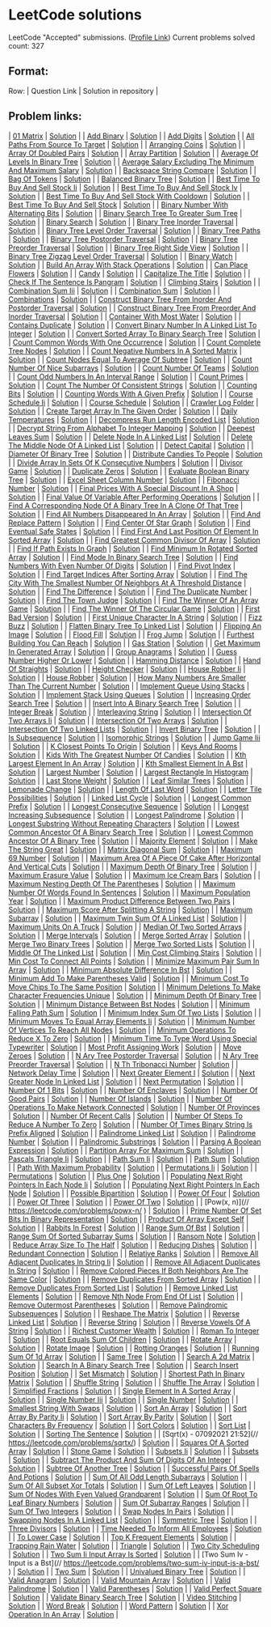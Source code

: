# LeetCode solutions

LeetCode "Accepted" submissions. ([Profile Link](https://leetcode.com/NK04/))
Current problems solved count: 327

## Format:

 Row: | Question Link | Solution in repository |

## Problem links:

| [01 Matrix](//https://leetcode.com/problems/01-matrix/) | [Solution](https://github.com/nishita-kadian/leetcode/blob/main/solutions/01-matrix.cpp) |
| [Add Binary](//https://leetcode.com/problems/add-binary/) | [Solution](https://github.com/nishita-kadian/leetcode/blob/main/solutions/add-binary.cpp) |
| [Add Digits](//https://leetcode.com/problems/add-digits/) | [Solution](https://github.com/nishita-kadian/leetcode/blob/main/solutions/add-digits.cpp) |
| [All Paths From Source To Target](//https://leetcode.com/problems/all-paths-from-source-to-target/) | [Solution](https://github.com/nishita-kadian/leetcode/blob/main/solutions/all-paths-from-source-to-target.cpp) |
| [Arranging Coins](//https://leetcode.com/problems/arranging-coins/) | [Solution](https://github.com/nishita-kadian/leetcode/blob/main/solutions/arranging-coins.cpp) |
| [Array Of Doubled Pairs](//https://leetcode.com/problems/array-of-doubled-pairs/) | [Solution](https://github.com/nishita-kadian/leetcode/blob/main/solutions/array-of-doubled-pairs.cpp) |
| [Array Partition](//https://leetcode.com/problems/array-partition/) | [Solution](https://github.com/nishita-kadian/leetcode/blob/main/solutions/array-partition.cpp) |
| [Average Of Levels In Binary Tree](//https://leetcode.com/problems/average-of-levels-in-binary-tree/) | [Solution](https://github.com/nishita-kadian/leetcode/blob/main/solutions/average-of-levels-in-binary-tree.cpp) |
| [Average Salary Excluding The Minimum And Maximum Salary](//https://leetcode.com/problems/average-salary-excluding-the-minimum-and-maximum-salary/) | [Solution](https://github.com/nishita-kadian/leetcode/blob/main/solutions/average-salary-excluding-the-minimum-and-maximum-salary.cpp) |
| [Backspace String Compare](//https://leetcode.com/problems/backspace-string-compare/) | [Solution](https://github.com/nishita-kadian/leetcode/blob/main/solutions/backspace-string-compare.cpp) |
| [Bag Of Tokens](//https://leetcode.com/problems/bag-of-tokens/) | [Solution](https://github.com/nishita-kadian/leetcode/blob/main/solutions/bag-of-tokens.cpp) |
| [Balanced Binary Tree](//https://leetcode.com/problems/balanced-binary-tree/) | [Solution](https://github.com/nishita-kadian/leetcode/blob/main/solutions/balanced-binary-tree.cpp) |
| [Best Time To Buy And Sell Stock Ii](//https://leetcode.com/problems/best-time-to-buy-and-sell-stock-ii/) | [Solution](https://github.com/nishita-kadian/leetcode/blob/main/solutions/best-time-to-buy-and-sell-stock-ii.cpp) |
| [Best Time To Buy And Sell Stock Iv](//https://leetcode.com/problems/best-time-to-buy-and-sell-stock-iv/) | [Solution](https://github.com/nishita-kadian/leetcode/blob/main/solutions/best-time-to-buy-and-sell-stock-iv.cpp) |
| [Best Time To Buy And Sell Stock With Cooldown](//https://leetcode.com/problems/best-time-to-buy-and-sell-stock-with-cooldown/) | [Solution](https://github.com/nishita-kadian/leetcode/blob/main/solutions/best-time-to-buy-and-sell-stock-with-cooldown.cpp) |
| [Best Time To Buy And Sell Stock](//https://leetcode.com/problems/best-time-to-buy-and-sell-stock/) | [Solution](https://github.com/nishita-kadian/leetcode/blob/main/solutions/best-time-to-buy-and-sell-stock.cpp) |
| [Binary Number With Alternating Bits](//https://leetcode.com/problems/binary-number-with-alternating-bits/) | [Solution](https://github.com/nishita-kadian/leetcode/blob/main/solutions/binary-number-with-alternating-bits.cpp) |
| [Binary Search Tree To Greater Sum Tree](//https://leetcode.com/problems/binary-search-tree-to-greater-sum-tree/) | [Solution](https://github.com/nishita-kadian/leetcode/blob/main/solutions/binary-search-tree-to-greater-sum-tree.cpp) |
| [Binary Search](//https://leetcode.com/problems/binary-search/) | [Solution](https://github.com/nishita-kadian/leetcode/blob/main/solutions/binary-search.cpp) |
| [Binary Tree Inorder Traversal](//https://leetcode.com/problems/binary-tree-inorder-traversal/) | [Solution](https://github.com/nishita-kadian/leetcode/blob/main/solutions/binary-tree-inorder-traversal.cpp) |
| [Binary Tree Level Order Traversal](//https://leetcode.com/problems/binary-tree-level-order-traversal/) | [Solution](https://github.com/nishita-kadian/leetcode/blob/main/solutions/binary-tree-level-order-traversal.cpp) |
| [Binary Tree Paths](//https://leetcode.com/problems/binary-tree-paths/) | [Solution](https://github.com/nishita-kadian/leetcode/blob/main/solutions/binary-tree-paths.cpp) |
| [Binary Tree Postorder Traversal](//https://leetcode.com/problems/binary-tree-postorder-traversal/) | [Solution](https://github.com/nishita-kadian/leetcode/blob/main/solutions/binary-tree-postorder-traversal.cpp) |
| [Binary Tree Preorder Traversal](//https://leetcode.com/problems/binary-tree-preorder-traversal/) | [Solution](https://github.com/nishita-kadian/leetcode/blob/main/solutions/binary-tree-preorder-traversal.cpp) |
| [Binary Tree Right Side View](//https://leetcode.com/problems/binary-tree-right-side-view/) | [Solution](https://github.com/nishita-kadian/leetcode/blob/main/solutions/binary-tree-right-side-view.cpp) |
| [Binary Tree Zigzag Level Order Traversal](//https://leetcode.com/problems/binary-tree-zigzag-level-order-traversal/) | [Solution](https://github.com/nishita-kadian/leetcode/blob/main/solutions/binary-tree-zigzag-level-order-traversal.cpp) |
| [Binary Watch](//https://leetcode.com/problems/binary-watch/) | [Solution](https://github.com/nishita-kadian/leetcode/blob/main/solutions/binary-watch.cpp) |
| [Build An Array With Stack Operations](//https://leetcode.com/problems/build-an-array-with-stack-operations/) | [Solution](https://github.com/nishita-kadian/leetcode/blob/main/solutions/build-an-array-with-stack-operations.cpp) |
| [Can Place Flowers](//https://leetcode.com/problems/can-place-flowers/) | [Solution](https://github.com/nishita-kadian/leetcode/blob/main/solutions/can-place-flowers.cpp) |
| [Candy](//https://leetcode.com/problems/candy/) | [Solution](https://github.com/nishita-kadian/leetcode/blob/main/solutions/candy.cpp) |
| [Capitalize The Title](//https://leetcode.com/problems/capitalize-the-title/) | [Solution](https://github.com/nishita-kadian/leetcode/blob/main/solutions/capitalize-the-title.cpp) |
| [Check If The Sentence Is Pangram](//https://leetcode.com/problems/check-if-the-sentence-is-pangram/) | [Solution](https://github.com/nishita-kadian/leetcode/blob/main/solutions/check-if-the-sentence-is-pangram.cpp) |
| [Climbing Stairs](//https://leetcode.com/problems/climbing-stairs/) | [Solution](https://github.com/nishita-kadian/leetcode/blob/main/solutions/climbing-stairs.cpp) |
| [Combination Sum Iii](//https://leetcode.com/problems/combination-sum-iii/) | [Solution](https://github.com/nishita-kadian/leetcode/blob/main/solutions/combination-sum-iii.cpp) |
| [Combination Sum](//https://leetcode.com/problems/combination-sum/) | [Solution](https://github.com/nishita-kadian/leetcode/blob/main/solutions/combination-sum.cpp) |
| [Combinations](//https://leetcode.com/problems/combinations/) | [Solution](https://github.com/nishita-kadian/leetcode/blob/main/solutions/combinations.cpp) |
| [Construct Binary Tree From Inorder And Postorder Traversal](//https://leetcode.com/problems/construct-binary-tree-from-inorder-and-postorder-traversal/) | [Solution](https://github.com/nishita-kadian/leetcode/blob/main/solutions/construct-binary-tree-from-inorder-and-postorder-traversal.cpp) |
| [Construct Binary Tree From Preorder And Inorder Traversal](//https://leetcode.com/problems/construct-binary-tree-from-preorder-and-inorder-traversal/) | [Solution](https://github.com/nishita-kadian/leetcode/blob/main/solutions/construct-binary-tree-from-preorder-and-inorder-traversal.cpp) |
| [Container With Most Water](//https://leetcode.com/problems/container-with-most-water/) | [Solution](https://github.com/nishita-kadian/leetcode/blob/main/solutions/container-with-most-water.cpp) |
| [Contains Duplicate](//https://leetcode.com/problems/contains-duplicate/) | [Solution](https://github.com/nishita-kadian/leetcode/blob/main/solutions/contains-duplicate.cpp) |
| [Convert Binary Number In A Linked List To Integer](//https://leetcode.com/problems/convert-binary-number-in-a-linked-list-to-integer/) | [Solution](https://github.com/nishita-kadian/leetcode/blob/main/solutions/convert-binary-number-in-a-linked-list-to-integer.cpp) |
| [Convert Sorted Array To Binary Search Tree](//https://leetcode.com/problems/convert-sorted-array-to-binary-search-tree/) | [Solution](https://github.com/nishita-kadian/leetcode/blob/main/solutions/convert-sorted-array-to-binary-search-tree.cpp) |
| [Count Common Words With One Occurrence](//https://leetcode.com/problems/count-common-words-with-one-occurrence/) | [Solution](https://github.com/nishita-kadian/leetcode/blob/main/solutions/count-common-words-with-one-occurrence.cpp) |
| [Count Complete Tree Nodes](//https://leetcode.com/problems/count-complete-tree-nodes/) | [Solution](https://github.com/nishita-kadian/leetcode/blob/main/solutions/count-complete-tree-nodes.cpp) |
| [Count Negative Numbers In A Sorted Matrix](//https://leetcode.com/problems/count-negative-numbers-in-a-sorted-matrix/) | [Solution](https://github.com/nishita-kadian/leetcode/blob/main/solutions/count-negative-numbers-in-a-sorted-matrix.cpp) |
| [Count Nodes Equal To Average Of Subtree](//https://leetcode.com/problems/count-nodes-equal-to-average-of-subtree/) | [Solution](https://github.com/nishita-kadian/leetcode/blob/main/solutions/count-nodes-equal-to-average-of-subtree.cpp) |
| [Count Number Of Nice Subarrays](//https://leetcode.com/problems/count-number-of-nice-subarrays/) | [Solution](https://github.com/nishita-kadian/leetcode/blob/main/solutions/count-number-of-nice-subarrays.cpp) |
| [Count Number Of Teams](//https://leetcode.com/problems/count-number-of-teams/) | [Solution](https://github.com/nishita-kadian/leetcode/blob/main/solutions/count-number-of-teams.cpp) |
| [Count Odd Numbers In An Interval Range](//https://leetcode.com/problems/count-odd-numbers-in-an-interval-range/) | [Solution](https://github.com/nishita-kadian/leetcode/blob/main/solutions/count-odd-numbers-in-an-interval-range.cpp) |
| [Count Primes](//https://leetcode.com/problems/count-primes/) | [Solution](https://github.com/nishita-kadian/leetcode/blob/main/solutions/count-primes.cpp) |
| [Count The Number Of Consistent Strings](//https://leetcode.com/problems/count-the-number-of-consistent-strings/) | [Solution](https://github.com/nishita-kadian/leetcode/blob/main/solutions/count-the-number-of-consistent-strings.cpp) |
| [Counting Bits](//https://leetcode.com/problems/counting-bits/) | [Solution](https://github.com/nishita-kadian/leetcode/blob/main/solutions/counting-bits.cpp) |
| [Counting Words With A Given Prefix](//https://leetcode.com/problems/counting-words-with-a-given-prefix/) | [Solution](https://github.com/nishita-kadian/leetcode/blob/main/solutions/counting-words-with-a-given-prefix.cpp) |
| [Course Schedule Ii](//https://leetcode.com/problems/course-schedule-ii/) | [Solution](https://github.com/nishita-kadian/leetcode/blob/main/solutions/course-schedule-ii.cpp) |
| [Course Schedule](//https://leetcode.com/problems/course-schedule/) | [Solution](https://github.com/nishita-kadian/leetcode/blob/main/solutions/course-schedule.cpp) |
| [Crawler Log Folder](//https://leetcode.com/problems/crawler-log-folder/) | [Solution](https://github.com/nishita-kadian/leetcode/blob/main/solutions/crawler-log-folder.cpp) |
| [Create Target Array In The Given Order](//https://leetcode.com/problems/create-target-array-in-the-given-order/) | [Solution](https://github.com/nishita-kadian/leetcode/blob/main/solutions/create-target-array-in-the-given-order.cpp) |
| [Daily Temperatures](//https://leetcode.com/problems/daily-temperatures/) | [Solution](https://github.com/nishita-kadian/leetcode/blob/main/solutions/daily-temperatures.cpp) |
| [Decompress Run Length Encoded List](//https://leetcode.com/problems/decompress-run-length-encoded-list/) | [Solution](https://github.com/nishita-kadian/leetcode/blob/main/solutions/decompress-run-length-encoded-list.cpp) |
| [Decrypt String From Alphabet To Integer Mapping](//https://leetcode.com/problems/decrypt-string-from-alphabet-to-integer-mapping/) | [Solution](https://github.com/nishita-kadian/leetcode/blob/main/solutions/decrypt-string-from-alphabet-to-integer-mapping.cpp) |
| [Deepest Leaves Sum](//https://leetcode.com/problems/deepest-leaves-sum/) | [Solution](https://github.com/nishita-kadian/leetcode/blob/main/solutions/deepest-leaves-sum.cpp) |
| [Delete Node In A Linked List](//https://leetcode.com/problems/delete-node-in-a-linked-list/) | [Solution](https://github.com/nishita-kadian/leetcode/blob/main/solutions/delete-node-in-a-linked-list.cpp) |
| [Delete The Middle Node Of A Linked List](//https://leetcode.com/problems/delete-the-middle-node-of-a-linked-list/) | [Solution](https://github.com/nishita-kadian/leetcode/blob/main/solutions/delete-the-middle-node-of-a-linked-list.cpp) |
| [Detect Capital](//https://leetcode.com/problems/detect-capital/) | [Solution](https://github.com/nishita-kadian/leetcode/blob/main/solutions/detect-capital.cpp) |
| [Diameter Of Binary Tree](//https://leetcode.com/problems/diameter-of-binary-tree/) | [Solution](https://github.com/nishita-kadian/leetcode/blob/main/solutions/diameter-of-binary-tree.cpp) |
| [Distribute Candies To People](//https://leetcode.com/problems/distribute-candies-to-people/) | [Solution](https://github.com/nishita-kadian/leetcode/blob/main/solutions/distribute-candies-to-people.cpp) |
| [Divide Array In Sets Of K Consecutive Numbers](//https://leetcode.com/problems/divide-array-in-sets-of-k-consecutive-numbers/) | [Solution](https://github.com/nishita-kadian/leetcode/blob/main/solutions/divide-array-in-sets-of-k-consecutive-numbers.cpp) |
| [Divisor Game](//https://leetcode.com/problems/divisor-game/) | [Solution](https://github.com/nishita-kadian/leetcode/blob/main/solutions/divisor-game.cpp) |
| [Duplicate Zeros](//https://leetcode.com/problems/duplicate-zeros/) | [Solution](https://github.com/nishita-kadian/leetcode/blob/main/solutions/duplicate-zeros.cpp) |
| [Evaluate Boolean Binary Tree](//https://leetcode.com/problems/evaluate-boolean-binary-tree/) | [Solution](https://github.com/nishita-kadian/leetcode/blob/main/solutions/evaluate-boolean-binary-tree.cpp) |
| [Excel Sheet Column Number](//https://leetcode.com/problems/excel-sheet-column-number/) | [Solution](https://github.com/nishita-kadian/leetcode/blob/main/solutions/excel-sheet-column-number.cpp) |
| [Fibonacci Number](//https://leetcode.com/problems/fibonacci-number/) | [Solution](https://github.com/nishita-kadian/leetcode/blob/main/solutions/fibonacci-number.cpp) |
| [Final Prices With A Special Discount In A Shop](//https://leetcode.com/problems/final-prices-with-a-special-discount-in-a-shop/) | [Solution](https://github.com/nishita-kadian/leetcode/blob/main/solutions/final-prices-with-a-special-discount-in-a-shop.cpp) |
| [Final Value Of Variable After Performing Operations](//https://leetcode.com/problems/final-value-of-variable-after-performing-operations/) | [Solution](https://github.com/nishita-kadian/leetcode/blob/main/solutions/final-value-of-variable-after-performing-operations.cpp) |
| [Find A Corresponding Node Of A Binary Tree In A Clone Of That Tree](//https://leetcode.com/problems/find-a-corresponding-node-of-a-binary-tree-in-a-clone-of-that-tree/) | [Solution](https://github.com/nishita-kadian/leetcode/blob/main/solutions/find-a-corresponding-node-of-a-binary-tree-in-a-clone-of-that-tree.cpp) |
| [Find All Numbers Disappeared In An Array](//https://leetcode.com/problems/find-all-numbers-disappeared-in-an-array/) | [Solution](https://github.com/nishita-kadian/leetcode/blob/main/solutions/find-all-numbers-disappeared-in-an-array.cpp) |
| [Find And Replace Pattern](//https://leetcode.com/problems/find-and-replace-pattern/) | [Solution](https://github.com/nishita-kadian/leetcode/blob/main/solutions/find-and-replace-pattern.cpp) |
| [Find Center Of Star Graph](//https://leetcode.com/problems/find-center-of-star-graph/) | [Solution](https://github.com/nishita-kadian/leetcode/blob/main/solutions/find-center-of-star-graph.cpp) |
| [Find Eventual Safe States](//https://leetcode.com/problems/find-eventual-safe-states/) | [Solution](https://github.com/nishita-kadian/leetcode/blob/main/solutions/find-eventual-safe-states.cpp) |
| [Find First And Last Position Of Element In Sorted Array](//https://leetcode.com/problems/find-first-and-last-position-of-element-in-sorted-array/) | [Solution](https://github.com/nishita-kadian/leetcode/blob/main/solutions/find-first-and-last-position-of-element-in-sorted-array.cpp) |
| [Find Greatest Common Divisor Of Array](//https://leetcode.com/problems/find-greatest-common-divisor-of-array/) | [Solution](https://github.com/nishita-kadian/leetcode/blob/main/solutions/find-greatest-common-divisor-of-array.cpp) |
| [Find If Path Exists In Graph](//https://leetcode.com/problems/find-if-path-exists-in-graph/) | [Solution](https://github.com/nishita-kadian/leetcode/blob/main/solutions/find-if-path-exists-in-graph.cpp) |
| [Find Minimum In Rotated Sorted Array](//https://leetcode.com/problems/find-minimum-in-rotated-sorted-array/) | [Solution](https://github.com/nishita-kadian/leetcode/blob/main/solutions/find-minimum-in-rotated-sorted-array.cpp) |
| [Find Mode In Binary Search Tree](//https://leetcode.com/problems/find-mode-in-binary-search-tree/) | [Solution](https://github.com/nishita-kadian/leetcode/blob/main/solutions/find-mode-in-binary-search-tree.cpp) |
| [Find Numbers With Even Number Of Digits](//https://leetcode.com/problems/find-numbers-with-even-number-of-digits/) | [Solution](https://github.com/nishita-kadian/leetcode/blob/main/solutions/find-numbers-with-even-number-of-digits.cpp) |
| [Find Pivot Index](//https://leetcode.com/problems/find-pivot-index/) | [Solution](https://github.com/nishita-kadian/leetcode/blob/main/solutions/find-pivot-index.cpp) |
| [Find Target Indices After Sorting Array](//https://leetcode.com/problems/find-target-indices-after-sorting-array/) | [Solution](https://github.com/nishita-kadian/leetcode/blob/main/solutions/find-target-indices-after-sorting-array.cpp) |
| [Find The City With The Smallest Number Of Neighbors At A Threshold Distance](//https://leetcode.com/problems/find-the-city-with-the-smallest-number-of-neighbors-at-a-threshold-distance/) | [Solution](https://github.com/nishita-kadian/leetcode/blob/main/solutions/find-the-city-with-the-smallest-number-of-neighbors-at-a-threshold-distance.cpp) |
| [Find The Difference](//https://leetcode.com/problems/find-the-difference/) | [Solution](https://github.com/nishita-kadian/leetcode/blob/main/solutions/find-the-difference.cpp) |
| [Find The Duplicate Number](//https://leetcode.com/problems/find-the-duplicate-number/) | [Solution](https://github.com/nishita-kadian/leetcode/blob/main/solutions/find-the-duplicate-number.cpp) |
| [Find The Town Judge](//https://leetcode.com/problems/find-the-town-judge/) | [Solution](https://github.com/nishita-kadian/leetcode/blob/main/solutions/find-the-town-judge.cpp) |
| [Find The Winner Of An Array Game](//https://leetcode.com/problems/find-the-winner-of-an-array-game/) | [Solution](https://github.com/nishita-kadian/leetcode/blob/main/solutions/find-the-winner-of-an-array-game.cpp) |
| [Find The Winner Of The Circular Game](//https://leetcode.com/problems/find-the-winner-of-the-circular-game/) | [Solution](https://github.com/nishita-kadian/leetcode/blob/main/solutions/find-the-winner-of-the-circular-game.cpp) |
| [First Bad Version](//https://leetcode.com/problems/first-bad-version/) | [Solution](https://github.com/nishita-kadian/leetcode/blob/main/solutions/first-bad-version.cpp) |
| [First Unique Character In A String](//https://leetcode.com/problems/first-unique-character-in-a-string/) | [Solution](https://github.com/nishita-kadian/leetcode/blob/main/solutions/first-unique-character-in-a-string.cpp) |
| [Fizz Buzz](//https://leetcode.com/problems/fizz-buzz/) | [Solution](https://github.com/nishita-kadian/leetcode/blob/main/solutions/fizz-buzz.cpp) |
| [Flatten Binary Tree To Linked List](//https://leetcode.com/problems/flatten-binary-tree-to-linked-list/) | [Solution](https://github.com/nishita-kadian/leetcode/blob/main/solutions/flatten-binary-tree-to-linked-list.cpp) |
| [Flipping An Image](//https://leetcode.com/problems/flipping-an-image/) | [Solution](https://github.com/nishita-kadian/leetcode/blob/main/solutions/flipping-an-image.cpp) |
| [Flood Fill](//https://leetcode.com/problems/flood-fill/) | [Solution](https://github.com/nishita-kadian/leetcode/blob/main/solutions/flood-fill.cpp) |
| [Frog Jump](//https://leetcode.com/problems/frog-jump/) | [Solution](https://github.com/nishita-kadian/leetcode/blob/main/solutions/frog-jump.cpp) |
| [Furthest Building You Can Reach](//https://leetcode.com/problems/furthest-building-you-can-reach/) | [Solution](https://github.com/nishita-kadian/leetcode/blob/main/solutions/furthest-building-you-can-reach.cpp) |
| [Gas Station](//https://leetcode.com/problems/gas-station/) | [Solution](https://github.com/nishita-kadian/leetcode/blob/main/solutions/gas-station.cpp) |
| [Get Maximum In Generated Array](//https://leetcode.com/problems/get-maximum-in-generated-array/) | [Solution](https://github.com/nishita-kadian/leetcode/blob/main/solutions/get-maximum-in-generated-array.cpp) |
| [Group Anagrams](//https://leetcode.com/problems/group-anagrams/) | [Solution](https://github.com/nishita-kadian/leetcode/blob/main/solutions/group-anagrams.cpp) |
| [Guess Number Higher Or Lower](//https://leetcode.com/problems/guess-number-higher-or-lower/) | [Solution](https://github.com/nishita-kadian/leetcode/blob/main/solutions/guess-number-higher-or-lower.cpp) |
| [Hamming Distance](//https://leetcode.com/problems/hamming-distance/) | [Solution](https://github.com/nishita-kadian/leetcode/blob/main/solutions/hamming-distance.cpp) |
| [Hand Of Straights](//https://leetcode.com/problems/hand-of-straights/) | [Solution](https://github.com/nishita-kadian/leetcode/blob/main/solutions/hand-of-straights.cpp) |
| [Height Checker](//https://leetcode.com/problems/height-checker/) | [Solution](https://github.com/nishita-kadian/leetcode/blob/main/solutions/height-checker.cpp) |
| [House Robber Ii](//https://leetcode.com/problems/house-robber-ii/) | [Solution](https://github.com/nishita-kadian/leetcode/blob/main/solutions/house-robber-ii.cpp) |
| [House Robber](//https://leetcode.com/problems/house-robber/) | [Solution](https://github.com/nishita-kadian/leetcode/blob/main/solutions/house-robber.cpp) |
| [How Many Numbers Are Smaller Than The Current Number](//https://leetcode.com/problems/how-many-numbers-are-smaller-than-the-current-number/) | [Solution](https://github.com/nishita-kadian/leetcode/blob/main/solutions/how-many-numbers-are-smaller-than-the-current-number.cpp) |
| [Implement Queue Using Stacks](//https://leetcode.com/problems/implement-queue-using-stacks/) | [Solution](https://github.com/nishita-kadian/leetcode/blob/main/solutions/implement-queue-using-stacks.cpp) |
| [Implement Stack Using Queues](//https://leetcode.com/problems/implement-stack-using-queues/) | [Solution](https://github.com/nishita-kadian/leetcode/blob/main/solutions/implement-stack-using-queues.cpp) |
| [Increasing Order Search Tree](//https://leetcode.com/problems/increasing-order-search-tree/) | [Solution](https://github.com/nishita-kadian/leetcode/blob/main/solutions/increasing-order-search-tree.cpp) |
| [Insert Into A Binary Search Tree](//https://leetcode.com/problems/insert-into-a-binary-search-tree/) | [Solution](https://github.com/nishita-kadian/leetcode/blob/main/solutions/insert-into-a-binary-search-tree.cpp) |
| [Integer Break](//https://leetcode.com/problems/integer-break/) | [Solution](https://github.com/nishita-kadian/leetcode/blob/main/solutions/integer-break.cpp) |
| [Interleaving String](//https://leetcode.com/problems/interleaving-string/) | [Solution](https://github.com/nishita-kadian/leetcode/blob/main/solutions/interleaving-string.cpp) |
| [Intersection Of Two Arrays Ii](//https://leetcode.com/problems/intersection-of-two-arrays-ii/) | [Solution](https://github.com/nishita-kadian/leetcode/blob/main/solutions/intersection-of-two-arrays-ii.cpp) |
| [Intersection Of Two Arrays](//https://leetcode.com/problems/intersection-of-two-arrays/) | [Solution](https://github.com/nishita-kadian/leetcode/blob/main/solutions/intersection-of-two-arrays.cpp) |
| [Intersection Of Two Linked Lists](//https://leetcode.com/problems/intersection-of-two-linked-lists/) | [Solution](https://github.com/nishita-kadian/leetcode/blob/main/solutions/intersection-of-two-linked-lists.cpp) |
| [Invert Binary Tree](//https://leetcode.com/problems/invert-binary-tree/) | [Solution](https://github.com/nishita-kadian/leetcode/blob/main/solutions/invert-binary-tree.cpp) |
| [Is Subsequence](//https://leetcode.com/problems/is-subsequence/) | [Solution](https://github.com/nishita-kadian/leetcode/blob/main/solutions/is-subsequence.cpp) |
| [Isomorphic Strings](//https://leetcode.com/problems/isomorphic-strings/) | [Solution](https://github.com/nishita-kadian/leetcode/blob/main/solutions/isomorphic-strings.cpp) |
| [Jump Game Iii](//https://leetcode.com/problems/jump-game-iii/) | [Solution](https://github.com/nishita-kadian/leetcode/blob/main/solutions/jump-game-iii.cpp) |
| [K Closest Points To Origin](//https://leetcode.com/problems/k-closest-points-to-origin/) | [Solution](https://github.com/nishita-kadian/leetcode/blob/main/solutions/k-closest-points-to-origin.cpp) |
| [Keys And Rooms](//https://leetcode.com/problems/keys-and-rooms/) | [Solution](https://github.com/nishita-kadian/leetcode/blob/main/solutions/keys-and-rooms.cpp) |
| [Kids With The Greatest Number Of Candies](//https://leetcode.com/problems/kids-with-the-greatest-number-of-candies/) | [Solution](https://github.com/nishita-kadian/leetcode/blob/main/solutions/kids-with-the-greatest-number-of-candies.cpp) |
| [Kth Largest Element In An Array](//https://leetcode.com/problems/kth-largest-element-in-an-array/) | [Solution](https://github.com/nishita-kadian/leetcode/blob/main/solutions/kth-largest-element-in-an-array.cpp) |
| [Kth Smallest Element In A Bst](//https://leetcode.com/problems/kth-smallest-element-in-a-bst/) | [Solution](https://github.com/nishita-kadian/leetcode/blob/main/solutions/kth-smallest-element-in-a-bst.cpp) |
| [Largest Number](//https://leetcode.com/problems/largest-number/) | [Solution](https://github.com/nishita-kadian/leetcode/blob/main/solutions/largest-number.cpp) |
| [Largest Rectangle In Histogram](//https://leetcode.com/problems/largest-rectangle-in-histogram/) | [Solution](https://github.com/nishita-kadian/leetcode/blob/main/solutions/largest-rectangle-in-histogram.cpp) |
| [Last Stone Weight](//https://leetcode.com/problems/last-stone-weight/) | [Solution](https://github.com/nishita-kadian/leetcode/blob/main/solutions/last-stone-weight.cpp) |
| [Leaf Similar Trees](//https://leetcode.com/problems/leaf-similar-trees/) | [Solution](https://github.com/nishita-kadian/leetcode/blob/main/solutions/leaf-similar-trees.cpp) |
| [Lemonade Change](//https://leetcode.com/problems/lemonade-change/) | [Solution](https://github.com/nishita-kadian/leetcode/blob/main/solutions/lemonade-change.cpp) |
| [Length Of Last Word](//https://leetcode.com/problems/length-of-last-word/) | [Solution](https://github.com/nishita-kadian/leetcode/blob/main/solutions/length-of-last-word.cpp) |
| [Letter Tile Possibilities](//https://leetcode.com/problems/letter-tile-possibilities/) | [Solution](https://github.com/nishita-kadian/leetcode/blob/main/solutions/letter-tile-possibilities.cpp) |
| [Linked List Cycle](//https://leetcode.com/problems/linked-list-cycle/) | [Solution](https://github.com/nishita-kadian/leetcode/blob/main/solutions/linked-list-cycle.cpp) |
| [Longest Common Prefix](//https://leetcode.com/problems/longest-common-prefix/) | [Solution](https://github.com/nishita-kadian/leetcode/blob/main/solutions/longest-common-prefix.cpp) |
| [Longest Consecutive Sequence](//https://leetcode.com/problems/longest-consecutive-sequence/) | [Solution](https://github.com/nishita-kadian/leetcode/blob/main/solutions/longest-consecutive-sequence.cpp) |
| [Longest Increasing Subsequence](//https://leetcode.com/problems/longest-increasing-subsequence/) | [Solution](https://github.com/nishita-kadian/leetcode/blob/main/solutions/longest-increasing-subsequence.cpp) |
| [Longest Palindrome](//https://leetcode.com/problems/longest-palindrome/) | [Solution](https://github.com/nishita-kadian/leetcode/blob/main/solutions/longest-palindrome.cpp) |
| [Longest Substring Without Repeating Characters](//https://leetcode.com/problems/longest-substring-without-repeating-characters/) | [Solution](https://github.com/nishita-kadian/leetcode/blob/main/solutions/longest-substring-without-repeating-characters.cpp) |
| [Lowest Common Ancestor Of A Binary Search Tree](//https://leetcode.com/problems/lowest-common-ancestor-of-a-binary-search-tree/) | [Solution](https://github.com/nishita-kadian/leetcode/blob/main/solutions/lowest-common-ancestor-of-a-binary-search-tree.cpp) |
| [Lowest Common Ancestor Of A Binary Tree](//https://leetcode.com/problems/lowest-common-ancestor-of-a-binary-tree/) | [Solution](https://github.com/nishita-kadian/leetcode/blob/main/solutions/lowest-common-ancestor-of-a-binary-tree.cpp) |
| [Majority Element](//https://leetcode.com/problems/majority-element/) | [Solution](https://github.com/nishita-kadian/leetcode/blob/main/solutions/majority-element.cpp) |
| [Make The String Great](//https://leetcode.com/problems/make-the-string-great/) | [Solution](https://github.com/nishita-kadian/leetcode/blob/main/solutions/make-the-string-great.cpp) |
| [Matrix Diagonal Sum](//https://leetcode.com/problems/matrix-diagonal-sum/) | [Solution](https://github.com/nishita-kadian/leetcode/blob/main/solutions/matrix-diagonal-sum.cpp) |
| [Maximum 69 Number](//https://leetcode.com/problems/maximum-69-number/) | [Solution](https://github.com/nishita-kadian/leetcode/blob/main/solutions/maximum-69-number.cpp) |
| [Maximum Area Of A Piece Of Cake After Horizontal And Vertical Cuts](//https://leetcode.com/problems/maximum-area-of-a-piece-of-cake-after-horizontal-and-vertical-cuts/) | [Solution](https://github.com/nishita-kadian/leetcode/blob/main/solutions/maximum-area-of-a-piece-of-cake-after-horizontal-and-vertical-cuts.cpp) |
| [Maximum Depth Of Binary Tree](//https://leetcode.com/problems/maximum-depth-of-binary-tree/) | [Solution](https://github.com/nishita-kadian/leetcode/blob/main/solutions/maximum-depth-of-binary-tree.cpp) |
| [Maximum Erasure Value](//https://leetcode.com/problems/maximum-erasure-value/) | [Solution](https://github.com/nishita-kadian/leetcode/blob/main/solutions/maximum-erasure-value.cpp) |
| [Maximum Ice Cream Bars](//https://leetcode.com/problems/maximum-ice-cream-bars/) | [Solution](https://github.com/nishita-kadian/leetcode/blob/main/solutions/maximum-ice-cream-bars.cpp) |
| [Maximum Nesting Depth Of The Parentheses](//https://leetcode.com/problems/maximum-nesting-depth-of-the-parentheses/) | [Solution](https://github.com/nishita-kadian/leetcode/blob/main/solutions/maximum-nesting-depth-of-the-parentheses.cpp) |
| [Maximum Number Of Words Found In Sentences](//https://leetcode.com/problems/maximum-number-of-words-found-in-sentences/) | [Solution](https://github.com/nishita-kadian/leetcode/blob/main/solutions/maximum-number-of-words-found-in-sentences.cpp) |
| [Maximum Population Year](//https://leetcode.com/problems/maximum-population-year/) | [Solution](https://github.com/nishita-kadian/leetcode/blob/main/solutions/maximum-population-year.cpp) |
| [Maximum Product Difference Between Two Pairs](//https://leetcode.com/problems/maximum-product-difference-between-two-pairs/) | [Solution](https://github.com/nishita-kadian/leetcode/blob/main/solutions/maximum-product-difference-between-two-pairs.cpp) |
| [Maximum Score After Splitting A String](//https://leetcode.com/problems/maximum-score-after-splitting-a-string/) | [Solution](https://github.com/nishita-kadian/leetcode/blob/main/solutions/maximum-score-after-splitting-a-string.cpp) |
| [Maximum Subarray](//https://leetcode.com/problems/maximum-subarray/) | [Solution](https://github.com/nishita-kadian/leetcode/blob/main/solutions/maximum-subarray.cpp) |
| [Maximum Twin Sum Of A Linked List](//https://leetcode.com/problems/maximum-twin-sum-of-a-linked-list/) | [Solution](https://github.com/nishita-kadian/leetcode/blob/main/solutions/maximum-twin-sum-of-a-linked-list.cpp) |
| [Maximum Units On A Truck](//https://leetcode.com/problems/maximum-units-on-a-truck/) | [Solution](https://github.com/nishita-kadian/leetcode/blob/main/solutions/maximum-units-on-a-truck.cpp) |
| [Median Of Two Sorted Arrays](//https://leetcode.com/problems/median-of-two-sorted-arrays/) | [Solution](https://github.com/nishita-kadian/leetcode/blob/main/solutions/median-of-two-sorted-arrays.cpp) |
| [Merge Intervals](//https://leetcode.com/problems/merge-intervals/) | [Solution](https://github.com/nishita-kadian/leetcode/blob/main/solutions/merge-intervals.cpp) |
| [Merge Sorted Array](//https://leetcode.com/problems/merge-sorted-array/) | [Solution](https://github.com/nishita-kadian/leetcode/blob/main/solutions/merge-sorted-array.cpp) |
| [Merge Two Binary Trees](//https://leetcode.com/problems/merge-two-binary-trees/) | [Solution](https://github.com/nishita-kadian/leetcode/blob/main/solutions/merge-two-binary-trees.cpp) |
| [Merge Two Sorted Lists](//https://leetcode.com/problems/merge-two-sorted-lists/) | [Solution](https://github.com/nishita-kadian/leetcode/blob/main/solutions/merge-two-sorted-lists.cpp) |
| [Middle Of The Linked List](//https://leetcode.com/problems/middle-of-the-linked-list/) | [Solution](https://github.com/nishita-kadian/leetcode/blob/main/solutions/middle-of-the-linked-list.cpp) |
| [Min Cost Climbing Stairs](//https://leetcode.com/problems/min-cost-climbing-stairs/) | [Solution](https://github.com/nishita-kadian/leetcode/blob/main/solutions/min-cost-climbing-stairs.cpp) |
| [Min Cost To Connect All Points](//https://leetcode.com/problems/min-cost-to-connect-all-points/) | [Solution](https://github.com/nishita-kadian/leetcode/blob/main/solutions/min-cost-to-connect-all-points.cpp) |
| [Minimize Maximum Pair Sum In Array](//https://leetcode.com/problems/minimize-maximum-pair-sum-in-array/) | [Solution](https://github.com/nishita-kadian/leetcode/blob/main/solutions/minimize-maximum-pair-sum-in-array.cpp) |
| [Minimum Absolute Difference In Bst](//https://leetcode.com/problems/minimum-absolute-difference-in-bst/) | [Solution](https://github.com/nishita-kadian/leetcode/blob/main/solutions/minimum-absolute-difference-in-bst.cpp) |
| [Minimum Add To Make Parentheses Valid](//https://leetcode.com/problems/minimum-add-to-make-parentheses-valid/) | [Solution](https://github.com/nishita-kadian/leetcode/blob/main/solutions/minimum-add-to-make-parentheses-valid.cpp) |
| [Minimum Cost To Move Chips To The Same Position](//https://leetcode.com/problems/minimum-cost-to-move-chips-to-the-same-position/) | [Solution](https://github.com/nishita-kadian/leetcode/blob/main/solutions/minimum-cost-to-move-chips-to-the-same-position.cpp) |
| [Minimum Deletions To Make Character Frequencies Unique](//https://leetcode.com/problems/minimum-deletions-to-make-character-frequencies-unique/) | [Solution](https://github.com/nishita-kadian/leetcode/blob/main/solutions/minimum-deletions-to-make-character-frequencies-unique.cpp) |
| [Minimum Depth Of Binary Tree](//https://leetcode.com/problems/minimum-depth-of-binary-tree/) | [Solution](https://github.com/nishita-kadian/leetcode/blob/main/solutions/minimum-depth-of-binary-tree.cpp) |
| [Minimum Distance Between Bst Nodes](//https://leetcode.com/problems/minimum-distance-between-bst-nodes/) | [Solution](https://github.com/nishita-kadian/leetcode/blob/main/solutions/minimum-distance-between-bst-nodes.cpp) |
| [Minimum Falling Path Sum](//https://leetcode.com/problems/minimum-falling-path-sum/) | [Solution](https://github.com/nishita-kadian/leetcode/blob/main/solutions/minimum-falling-path-sum.cpp) |
| [Minimum Index Sum Of Two Lists](//https://leetcode.com/problems/minimum-index-sum-of-two-lists/) | [Solution](https://github.com/nishita-kadian/leetcode/blob/main/solutions/minimum-index-sum-of-two-lists.cpp) |
| [Minimum Moves To Equal Array Elements Ii](//https://leetcode.com/problems/minimum-moves-to-equal-array-elements-ii/) | [Solution](https://github.com/nishita-kadian/leetcode/blob/main/solutions/minimum-moves-to-equal-array-elements-ii.cpp) |
| [Minimum Number Of Vertices To Reach All Nodes](//https://leetcode.com/problems/minimum-number-of-vertices-to-reach-all-nodes/) | [Solution](https://github.com/nishita-kadian/leetcode/blob/main/solutions/minimum-number-of-vertices-to-reach-all-nodes.cpp) |
| [Minimum Operations To Reduce X To Zero](//https://leetcode.com/problems/minimum-operations-to-reduce-x-to-zero/) | [Solution](https://github.com/nishita-kadian/leetcode/blob/main/solutions/minimum-operations-to-reduce-x-to-zero.cpp) |
| [Minimum Time To Type Word Using Special Typewriter](//https://leetcode.com/problems/minimum-time-to-type-word-using-special-typewriter/) | [Solution](https://github.com/nishita-kadian/leetcode/blob/main/solutions/minimum-time-to-type-word-using-special-typewriter.cpp) |
| [Most Profit Assigning Work](//https://leetcode.com/problems/most-profit-assigning-work/) | [Solution](https://github.com/nishita-kadian/leetcode/blob/main/solutions/most-profit-assigning-work.cpp) |
| [Move Zeroes](//https://leetcode.com/problems/move-zeroes/) | [Solution](https://github.com/nishita-kadian/leetcode/blob/main/solutions/move-zeroes.cpp) |
| [N Ary Tree Postorder Traversal](//https://leetcode.com/problems/n-ary-tree-postorder-traversal/) | [Solution](https://github.com/nishita-kadian/leetcode/blob/main/solutions/n-ary-tree-postorder-traversal.cpp) |
| [N Ary Tree Preorder Traversal](//https://leetcode.com/problems/n-ary-tree-preorder-traversal/) | [Solution](https://github.com/nishita-kadian/leetcode/blob/main/solutions/n-ary-tree-preorder-traversal.cpp) |
| [N Th Tribonacci Number](//https://leetcode.com/problems/n-th-tribonacci-number/) | [Solution](https://github.com/nishita-kadian/leetcode/blob/main/solutions/n-th-tribonacci-number.cpp) |
| [Network Delay Time](//https://leetcode.com/problems/network-delay-time/) | [Solution](https://github.com/nishita-kadian/leetcode/blob/main/solutions/network-delay-time.cpp) |
| [Next Greater Element I](//https://leetcode.com/problems/next-greater-element-i/) | [Solution](https://github.com/nishita-kadian/leetcode/blob/main/solutions/next-greater-element-i.cpp) |
| [Next Greater Node In Linked List](//https://leetcode.com/problems/next-greater-node-in-linked-list/) | [Solution](https://github.com/nishita-kadian/leetcode/blob/main/solutions/next-greater-node-in-linked-list.cpp) |
| [Next Permutation](//https://leetcode.com/problems/next-permutation/) | [Solution](https://github.com/nishita-kadian/leetcode/blob/main/solutions/next-permutation.cpp) |
| [Number Of 1 Bits](//https://leetcode.com/problems/number-of-1-bits/) | [Solution](https://github.com/nishita-kadian/leetcode/blob/main/solutions/number-of-1-bits.cpp) |
| [Number Of Enclaves](//https://leetcode.com/problems/number-of-enclaves/) | [Solution](https://github.com/nishita-kadian/leetcode/blob/main/solutions/number-of-enclaves.cpp) |
| [Number Of Good Pairs](//https://leetcode.com/problems/number-of-good-pairs/) | [Solution](https://github.com/nishita-kadian/leetcode/blob/main/solutions/number-of-good-pairs.cpp) |
| [Number Of Islands](//https://leetcode.com/problems/number-of-islands/) | [Solution](https://github.com/nishita-kadian/leetcode/blob/main/solutions/number-of-islands.cpp) |
| [Number Of Operations To Make Network Connected](//https://leetcode.com/problems/number-of-operations-to-make-network-connected/) | [Solution](https://github.com/nishita-kadian/leetcode/blob/main/solutions/number-of-operations-to-make-network-connected.cpp) |
| [Number Of Provinces](//https://leetcode.com/problems/number-of-provinces/) | [Solution](https://github.com/nishita-kadian/leetcode/blob/main/solutions/number-of-provinces.cpp) |
| [Number Of Recent Calls](//https://leetcode.com/problems/number-of-recent-calls/) | [Solution](https://github.com/nishita-kadian/leetcode/blob/main/solutions/number-of-recent-calls.cpp) |
| [Number Of Steps To Reduce A Number To Zero](//https://leetcode.com/problems/number-of-steps-to-reduce-a-number-to-zero/) | [Solution](https://github.com/nishita-kadian/leetcode/blob/main/solutions/number-of-steps-to-reduce-a-number-to-zero.cpp) |
| [Number Of Times Binary String Is Prefix Aligned](//https://leetcode.com/problems/number-of-times-binary-string-is-prefix-aligned/) | [Solution](https://github.com/nishita-kadian/leetcode/blob/main/solutions/number-of-times-binary-string-is-prefix-aligned.cpp) |
| [Palindrome Linked List](//https://leetcode.com/problems/palindrome-linked-list/) | [Solution](https://github.com/nishita-kadian/leetcode/blob/main/solutions/palindrome-linked-list.cpp) |
| [Palindrome Number](//https://leetcode.com/problems/palindrome-number/) | [Solution](https://github.com/nishita-kadian/leetcode/blob/main/solutions/palindrome-number.cpp) |
| [Palindromic Substrings](//https://leetcode.com/problems/palindromic-substrings/) | [Solution](https://github.com/nishita-kadian/leetcode/blob/main/solutions/palindromic-substrings.cpp) |
| [Parsing A Boolean Expression](//https://leetcode.com/problems/parsing-a-boolean-expression/) | [Solution](https://github.com/nishita-kadian/leetcode/blob/main/solutions/parsing-a-boolean-expression.cpp) |
| [Partition Array For Maximum Sum](//https://leetcode.com/problems/partition-array-for-maximum-sum/) | [Solution](https://github.com/nishita-kadian/leetcode/blob/main/solutions/partition-array-for-maximum-sum.cpp) |
| [Pascals Triangle Ii](//https://leetcode.com/problems/pascals-triangle-ii/) | [Solution](https://github.com/nishita-kadian/leetcode/blob/main/solutions/pascals-triangle-ii.cpp) |
| [Path Sum Ii](//https://leetcode.com/problems/path-sum-ii/) | [Solution](https://github.com/nishita-kadian/leetcode/blob/main/solutions/path-sum-ii.cpp) |
| [Path Sum](//https://leetcode.com/problems/path-sum/) | [Solution](https://github.com/nishita-kadian/leetcode/blob/main/solutions/path-sum.cpp) |
| [Path With Maximum Probability](//https://leetcode.com/problems/path-with-maximum-probability/) | [Solution](https://github.com/nishita-kadian/leetcode/blob/main/solutions/path-with-maximum-probability.cpp) |
| [Permutations Ii](//https://leetcode.com/problems/permutations-ii/) | [Solution](https://github.com/nishita-kadian/leetcode/blob/main/solutions/permutations-ii.cpp) |
| [Permutations](//https://leetcode.com/problems/permutations/) | [Solution](https://github.com/nishita-kadian/leetcode/blob/main/solutions/permutations.cpp) |
| [Plus One](//https://leetcode.com/problems/plus-one/) | [Solution](https://github.com/nishita-kadian/leetcode/blob/main/solutions/plus-one.cpp) |
| [Populating Next Right Pointers In Each Node Ii](//https://leetcode.com/problems/populating-next-right-pointers-in-each-node-ii/) | [Solution](https://github.com/nishita-kadian/leetcode/blob/main/solutions/populating-next-right-pointers-in-each-node-ii.cpp) |
| [Populating Next Right Pointers In Each Node](//https://leetcode.com/problems/populating-next-right-pointers-in-each-node/) | [Solution](https://github.com/nishita-kadian/leetcode/blob/main/solutions/populating-next-right-pointers-in-each-node.cpp) |
| [Possible Bipartition](//https://leetcode.com/problems/possible-bipartition/) | [Solution](https://github.com/nishita-kadian/leetcode/blob/main/solutions/possible-bipartition.cpp) |
| [Power Of Four](//https://leetcode.com/problems/power-of-four/) | [Solution](https://github.com/nishita-kadian/leetcode/blob/main/solutions/power-of-four.cpp) |
| [Power Of Three](//https://leetcode.com/problems/power-of-three/) | [Solution](https://github.com/nishita-kadian/leetcode/blob/main/solutions/power-of-three.cpp) |
| [Power Of Two](//https://leetcode.com/problems/power-of-two/) | [Solution](https://github.com/nishita-kadian/leetcode/blob/main/solutions/power-of-two.cpp) |
| [Pow(x, n)](// https://leetcode.com/problems/powx-n/
) | [Solution](https://github.com/nishita-kadian/leetcode/blob/main/solutions/powx-n.cpp) |
| [Prime Number Of Set Bits In Binary Representation](//https://leetcode.com/problems/prime-number-of-set-bits-in-binary-representation/) | [Solution](https://github.com/nishita-kadian/leetcode/blob/main/solutions/prime-number-of-set-bits-in-binary-representation.cpp) |
| [Product Of Array Except Self](//https://leetcode.com/problems/product-of-array-except-self/) | [Solution](https://github.com/nishita-kadian/leetcode/blob/main/solutions/product-of-array-except-self.cpp) |
| [Rabbits In Forest](//https://leetcode.com/problems/rabbits-in-forest/) | [Solution](https://github.com/nishita-kadian/leetcode/blob/main/solutions/rabbits-in-forest.cpp) |
| [Range Sum Of Bst](//https://leetcode.com/problems/range-sum-of-bst/) | [Solution](https://github.com/nishita-kadian/leetcode/blob/main/solutions/range-sum-of-bst.cpp) |
| [Range Sum Of Sorted Subarray Sums](//https://leetcode.com/problems/range-sum-of-sorted-subarray-sums/) | [Solution](https://github.com/nishita-kadian/leetcode/blob/main/solutions/range-sum-of-sorted-subarray-sums.cpp) |
| [Ransom Note](//https://leetcode.com/problems/ransom-note/) | [Solution](https://github.com/nishita-kadian/leetcode/blob/main/solutions/ransom-note.cpp) |
| [Reduce Array Size To The Half](//https://leetcode.com/problems/reduce-array-size-to-the-half/) | [Solution](https://github.com/nishita-kadian/leetcode/blob/main/solutions/reduce-array-size-to-the-half.cpp) |
| [Reducing Dishes](//https://leetcode.com/problems/reducing-dishes/) | [Solution](https://github.com/nishita-kadian/leetcode/blob/main/solutions/reducing-dishes.cpp) |
| [Redundant Connection](//https://leetcode.com/problems/redundant-connection/) | [Solution](https://github.com/nishita-kadian/leetcode/blob/main/solutions/redundant-connection.cpp) |
| [Relative Ranks](//https://leetcode.com/problems/relative-ranks/) | [Solution](https://github.com/nishita-kadian/leetcode/blob/main/solutions/relative-ranks.cpp) |
| [Remove All Adjacent Duplicates In String Ii](//https://leetcode.com/problems/remove-all-adjacent-duplicates-in-string-ii/) | [Solution](https://github.com/nishita-kadian/leetcode/blob/main/solutions/remove-all-adjacent-duplicates-in-string-ii.cpp) |
| [Remove All Adjacent Duplicates In String](//https://leetcode.com/problems/remove-all-adjacent-duplicates-in-string/) | [Solution](https://github.com/nishita-kadian/leetcode/blob/main/solutions/remove-all-adjacent-duplicates-in-string.cpp) |
| [Remove Colored Pieces If Both Neighbors Are The Same Color](//https://leetcode.com/problems/remove-colored-pieces-if-both-neighbors-are-the-same-color/) | [Solution](https://github.com/nishita-kadian/leetcode/blob/main/solutions/remove-colored-pieces-if-both-neighbors-are-the-same-color.cpp) |
| [Remove Duplicates From Sorted Array](//https://leetcode.com/problems/remove-duplicates-from-sorted-array/) | [Solution](https://github.com/nishita-kadian/leetcode/blob/main/solutions/remove-duplicates-from-sorted-array.cpp) |
| [Remove Duplicates From Sorted List](//https://leetcode.com/problems/remove-duplicates-from-sorted-list/) | [Solution](https://github.com/nishita-kadian/leetcode/blob/main/solutions/remove-duplicates-from-sorted-list.cpp) |
| [Remove Linked List Elements](//https://leetcode.com/problems/remove-linked-list-elements/) | [Solution](https://github.com/nishita-kadian/leetcode/blob/main/solutions/remove-linked-list-elements.cpp) |
| [Remove Nth Node From End Of List](//https://leetcode.com/problems/remove-nth-node-from-end-of-list/) | [Solution](https://github.com/nishita-kadian/leetcode/blob/main/solutions/remove-nth-node-from-end-of-list.cpp) |
| [Remove Outermost Parentheses](//https://leetcode.com/problems/remove-outermost-parentheses/) | [Solution](https://github.com/nishita-kadian/leetcode/blob/main/solutions/remove-outermost-parentheses.cpp) |
| [Remove Palindromic Subsequences](//https://leetcode.com/problems/remove-palindromic-subsequences/) | [Solution](https://github.com/nishita-kadian/leetcode/blob/main/solutions/remove-palindromic-subsequences.cpp) |
| [Reshape The Matrix](//https://leetcode.com/problems/reshape-the-matrix/) | [Solution](https://github.com/nishita-kadian/leetcode/blob/main/solutions/reshape-the-matrix.cpp) |
| [Reverse Linked List](//https://leetcode.com/problems/reverse-linked-list/) | [Solution](https://github.com/nishita-kadian/leetcode/blob/main/solutions/reverse-linked-list.cpp) |
| [Reverse String](//https://leetcode.com/problems/reverse-string/) | [Solution](https://github.com/nishita-kadian/leetcode/blob/main/solutions/reverse-string.cpp) |
| [Reverse Vowels Of A String](//https://leetcode.com/problems/reverse-vowels-of-a-string/) | [Solution](https://github.com/nishita-kadian/leetcode/blob/main/solutions/reverse-vowels-of-a-string.cpp) |
| [Richest Customer Wealth](//https://leetcode.com/problems/richest-customer-wealth/) | [Solution](https://github.com/nishita-kadian/leetcode/blob/main/solutions/richest-customer-wealth.cpp) |
| [Roman To Integer](//https://leetcode.com/problems/roman-to-integer/) | [Solution](https://github.com/nishita-kadian/leetcode/blob/main/solutions/roman-to-integer.cpp) |
| [Root Equals Sum Of Children](//https://leetcode.com/problems/root-equals-sum-of-children/) | [Solution](https://github.com/nishita-kadian/leetcode/blob/main/solutions/root-equals-sum-of-children.cpp) |
| [Rotate Array](//https://leetcode.com/problems/rotate-array/) | [Solution](https://github.com/nishita-kadian/leetcode/blob/main/solutions/rotate-array.cpp) |
| [Rotate Image](//https://leetcode.com/problems/rotate-image/) | [Solution](https://github.com/nishita-kadian/leetcode/blob/main/solutions/rotate-image.cpp) |
| [Rotting Oranges](//https://leetcode.com/problems/rotting-oranges/) | [Solution](https://github.com/nishita-kadian/leetcode/blob/main/solutions/rotting-oranges.cpp) |
| [Running Sum Of 1d Array](//https://leetcode.com/problems/running-sum-of-1d-array/) | [Solution](https://github.com/nishita-kadian/leetcode/blob/main/solutions/running-sum-of-1d-array.cpp) |
| [Same Tree](//https://leetcode.com/problems/same-tree/) | [Solution](https://github.com/nishita-kadian/leetcode/blob/main/solutions/same-tree.cpp) |
| [Search A 2d Matrix](//https://leetcode.com/problems/search-a-2d-matrix/) | [Solution](https://github.com/nishita-kadian/leetcode/blob/main/solutions/search-a-2d-matrix.cpp) |
| [Search In A Binary Search Tree](//https://leetcode.com/problems/search-in-a-binary-search-tree/) | [Solution](https://github.com/nishita-kadian/leetcode/blob/main/solutions/search-in-a-binary-search-tree.cpp) |
| [Search Insert Position](//https://leetcode.com/problems/search-insert-position/) | [Solution](https://github.com/nishita-kadian/leetcode/blob/main/solutions/search-insert-position.cpp) |
| [Set Mismatch](//https://leetcode.com/problems/set-mismatch/) | [Solution](https://github.com/nishita-kadian/leetcode/blob/main/solutions/set-mismatch.cpp) |
| [Shortest Path In Binary Matrix](//https://leetcode.com/problems/shortest-path-in-binary-matrix/) | [Solution](https://github.com/nishita-kadian/leetcode/blob/main/solutions/shortest-path-in-binary-matrix.cpp) |
| [Shuffle String](//https://leetcode.com/problems/shuffle-string/) | [Solution](https://github.com/nishita-kadian/leetcode/blob/main/solutions/shuffle-string.cpp) |
| [Shuffle The Array](//https://leetcode.com/problems/shuffle-the-array/) | [Solution](https://github.com/nishita-kadian/leetcode/blob/main/solutions/shuffle-the-array.cpp) |
| [Simplified Fractions](//https://leetcode.com/problems/simplified-fractions/) | [Solution](https://github.com/nishita-kadian/leetcode/blob/main/solutions/simplified-fractions.cpp) |
| [Single Element In A Sorted Array](//https://leetcode.com/problems/single-element-in-a-sorted-array/) | [Solution](https://github.com/nishita-kadian/leetcode/blob/main/solutions/single-element-in-a-sorted-array.cpp) |
| [Single Number Iii](//https://leetcode.com/problems/single-number-iii/) | [Solution](https://github.com/nishita-kadian/leetcode/blob/main/solutions/single-number-iii.cpp) |
| [Single Number](//https://leetcode.com/problems/single-number/) | [Solution](https://github.com/nishita-kadian/leetcode/blob/main/solutions/single-number.cpp) |
| [Smallest String With Swaps](//https://leetcode.com/problems/smallest-string-with-swaps/) | [Solution](https://github.com/nishita-kadian/leetcode/blob/main/solutions/smallest-string-with-swaps.cpp) |
| [Sort An Array](//https://leetcode.com/problems/sort-an-array/) | [Solution](https://github.com/nishita-kadian/leetcode/blob/main/solutions/sort-an-array.cpp) |
| [Sort Array By Parity Ii](//https://leetcode.com/problems/sort-array-by-parity-ii/) | [Solution](https://github.com/nishita-kadian/leetcode/blob/main/solutions/sort-array-by-parity-ii.cpp) |
| [Sort Array By Parity](//https://leetcode.com/problems/sort-array-by-parity/) | [Solution](https://github.com/nishita-kadian/leetcode/blob/main/solutions/sort-array-by-parity.cpp) |
| [Sort Characters By Frequency](//https://leetcode.com/problems/sort-characters-by-frequency/) | [Solution](https://github.com/nishita-kadian/leetcode/blob/main/solutions/sort-characters-by-frequency.cpp) |
| [Sort Colors](//https://leetcode.com/problems/sort-colors/) | [Solution](https://github.com/nishita-kadian/leetcode/blob/main/solutions/sort-colors.cpp) |
| [Sort List](//https://leetcode.com/problems/sort-list/) | [Solution](https://github.com/nishita-kadian/leetcode/blob/main/solutions/sort-list.cpp) |
| [Sorting The Sentence](//https://leetcode.com/problems/sorting-the-sentence/) | [Solution](https://github.com/nishita-kadian/leetcode/blob/main/solutions/sorting-the-sentence.cpp) |
| [Sqrt(x) - 07092021 21:52](// https://leetcode.com/problems/sqrtx/) | [Solution](https://github.com/nishita-kadian/leetcode/blob/main/solutions/sqrtx.cpp) |
| [Squares Of A Sorted Array](//https://leetcode.com/problems/squares-of-a-sorted-array/) | [Solution](https://github.com/nishita-kadian/leetcode/blob/main/solutions/squares-of-a-sorted-array.cpp) |
| [Stone Game](//https://leetcode.com/problems/stone-game/) | [Solution](https://github.com/nishita-kadian/leetcode/blob/main/solutions/stone-game.cpp) |
| [Subsets Ii](//https://leetcode.com/problems/subsets-ii/) | [Solution](https://github.com/nishita-kadian/leetcode/blob/main/solutions/subsets-ii.cpp) |
| [Subsets](//https://leetcode.com/problems/subsets/) | [Solution](https://github.com/nishita-kadian/leetcode/blob/main/solutions/subsets.cpp) |
| [Subtract The Product And Sum Of Digits Of An Integer](//https://leetcode.com/problems/subtract-the-product-and-sum-of-digits-of-an-integer/) | [Solution](https://github.com/nishita-kadian/leetcode/blob/main/solutions/subtract-the-product-and-sum-of-digits-of-an-integer.cpp) |
| [Subtree Of Another Tree](//https://leetcode.com/problems/subtree-of-another-tree/) | [Solution](https://github.com/nishita-kadian/leetcode/blob/main/solutions/subtree-of-another-tree.cpp) |
| [Successful Pairs Of Spells And Potions](//https://leetcode.com/problems/successful-pairs-of-spells-and-potions/) | [Solution](https://github.com/nishita-kadian/leetcode/blob/main/solutions/successful-pairs-of-spells-and-potions.cpp) |
| [Sum Of All Odd Length Subarrays](//https://leetcode.com/problems/sum-of-all-odd-length-subarrays/) | [Solution](https://github.com/nishita-kadian/leetcode/blob/main/solutions/sum-of-all-odd-length-subarrays.cpp) |
| [Sum Of All Subset Xor Totals](//https://leetcode.com/problems/sum-of-all-subset-xor-totals/) | [Solution](https://github.com/nishita-kadian/leetcode/blob/main/solutions/sum-of-all-subset-xor-totals.cpp) |
| [Sum Of Left Leaves](//https://leetcode.com/problems/sum-of-left-leaves/) | [Solution](https://github.com/nishita-kadian/leetcode/blob/main/solutions/sum-of-left-leaves.cpp) |
| [Sum Of Nodes With Even Valued Grandparent](//https://leetcode.com/problems/sum-of-nodes-with-even-valued-grandparent/) | [Solution](https://github.com/nishita-kadian/leetcode/blob/main/solutions/sum-of-nodes-with-even-valued-grandparent.cpp) |
| [Sum Of Root To Leaf Binary Numbers](//https://leetcode.com/problems/sum-of-root-to-leaf-binary-numbers/) | [Solution](https://github.com/nishita-kadian/leetcode/blob/main/solutions/sum-of-root-to-leaf-binary-numbers.cpp) |
| [Sum Of Subarray Ranges](//https://leetcode.com/problems/sum-of-subarray-ranges/) | [Solution](https://github.com/nishita-kadian/leetcode/blob/main/solutions/sum-of-subarray-ranges.cpp) |
| [Sum Of Two Integers](//https://leetcode.com/problems/sum-of-two-integers/) | [Solution](https://github.com/nishita-kadian/leetcode/blob/main/solutions/sum-of-two-integers.cpp) |
| [Swap Nodes In Pairs](//https://leetcode.com/problems/swap-nodes-in-pairs/) | [Solution](https://github.com/nishita-kadian/leetcode/blob/main/solutions/swap-nodes-in-pairs.cpp) |
| [Swapping Nodes In A Linked List](//https://leetcode.com/problems/swapping-nodes-in-a-linked-list/) | [Solution](https://github.com/nishita-kadian/leetcode/blob/main/solutions/swapping-nodes-in-a-linked-list.cpp) |
| [Symmetric Tree](//https://leetcode.com/problems/symmetric-tree/) | [Solution](https://github.com/nishita-kadian/leetcode/blob/main/solutions/symmetric-tree.cpp) |
| [Three Divisors](//https://leetcode.com/problems/three-divisors/) | [Solution](https://github.com/nishita-kadian/leetcode/blob/main/solutions/three-divisors.cpp) |
| [Time Needed To Inform All Employees](//https://leetcode.com/problems/time-needed-to-inform-all-employees/) | [Solution](https://github.com/nishita-kadian/leetcode/blob/main/solutions/time-needed-to-inform-all-employees.cpp) |
| [To Lower Case](//https://leetcode.com/problems/to-lower-case/) | [Solution](https://github.com/nishita-kadian/leetcode/blob/main/solutions/to-lower-case.cpp) |
| [Top K Frequent Elements](//https://leetcode.com/problems/top-k-frequent-elements/) | [Solution](https://github.com/nishita-kadian/leetcode/blob/main/solutions/top-k-frequent-elements.cpp) |
| [Trapping Rain Water](//https://leetcode.com/problems/trapping-rain-water/) | [Solution](https://github.com/nishita-kadian/leetcode/blob/main/solutions/trapping-rain-water.cpp) |
| [Triangle](//https://leetcode.com/problems/triangle/) | [Solution](https://github.com/nishita-kadian/leetcode/blob/main/solutions/triangle.cpp) |
| [Two City Scheduling](//https://leetcode.com/problems/two-city-scheduling/) | [Solution](https://github.com/nishita-kadian/leetcode/blob/main/solutions/two-city-scheduling.cpp) |
| [Two Sum Ii Input Array Is Sorted](//https://leetcode.com/problems/two-sum-ii-input-array-is-sorted/) | [Solution](https://github.com/nishita-kadian/leetcode/blob/main/solutions/two-sum-ii-input-array-is-sorted.cpp) |
| [Two Sum Iv - Input is a Bst](// https://leetcode.com/problems/two-sum-iv-input-is-a-bst/
) | [Solution](https://github.com/nishita-kadian/leetcode/blob/main/solutions/two-sum-iv-input-is-a-bst.cpp) |
| [Two Sum](//https://leetcode.com/problems/two-sum/) | [Solution](https://github.com/nishita-kadian/leetcode/blob/main/solutions/two-sum.cpp) |
| [Univalued Binary Tree](//https://leetcode.com/problems/univalued-binary-tree/) | [Solution](https://github.com/nishita-kadian/leetcode/blob/main/solutions/univalued-binary-tree.cpp) |
| [Valid Anagram](//https://leetcode.com/problems/valid-anagram/) | [Solution](https://github.com/nishita-kadian/leetcode/blob/main/solutions/valid-anagram.cpp) |
| [Valid Mountain Array](//https://leetcode.com/problems/valid-mountain-array/) | [Solution](https://github.com/nishita-kadian/leetcode/blob/main/solutions/valid-mountain-array.cpp) |
| [Valid Palindrome](//https://leetcode.com/problems/valid-palindrome/) | [Solution](https://github.com/nishita-kadian/leetcode/blob/main/solutions/valid-palindrome.cpp) |
| [Valid Parentheses](//https://leetcode.com/problems/valid-parentheses/) | [Solution](https://github.com/nishita-kadian/leetcode/blob/main/solutions/valid-parentheses.cpp) |
| [Valid Perfect Square](//https://leetcode.com/problems/valid-perfect-square/) | [Solution](https://github.com/nishita-kadian/leetcode/blob/main/solutions/valid-perfect-square.cpp) |
| [Validate Binary Search Tree](//https://leetcode.com/problems/validate-binary-search-tree/) | [Solution](https://github.com/nishita-kadian/leetcode/blob/main/solutions/validate-binary-search-tree.cpp) |
| [Video Stitching](//https://leetcode.com/problems/video-stitching/) | [Solution](https://github.com/nishita-kadian/leetcode/blob/main/solutions/video-stitching.cpp) |
| [Word Break](//https://leetcode.com/problems/word-break/) | [Solution](https://github.com/nishita-kadian/leetcode/blob/main/solutions/word-break.cpp) |
| [Word Pattern](//https://leetcode.com/problems/word-pattern/) | [Solution](https://github.com/nishita-kadian/leetcode/blob/main/solutions/word-pattern.cpp) |
| [Xor Operation In An Array](//https://leetcode.com/problems/xor-operation-in-an-array/) | [Solution](https://github.com/nishita-kadian/leetcode/blob/main/solutions/xor-operation-in-an-array.cpp) |
